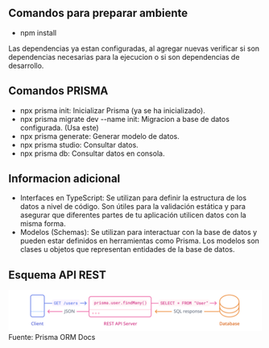 ## Comandos para preparar ambiente
* npm install

Las dependencias ya estan configuradas, al agregar nuevas verificar si son dependencias
necesarias para la ejecucion o si son dependencias de desarrollo.


## Comandos PRISMA
* npx prisma init: Inicializar Prisma (ya se ha inicializado).
* npx prisma migrate dev --name init: Migracion a base de datos configurada. (Usa este)
* npx prisma generate: Generar modelo de datos.
* npx prisma studio: Consultar datos.
* npx prisma db: Consultar datos en consola.

## Informacion adicional

* Interfaces en TypeScript: Se utilizan para definir la estructura de los datos a nivel de código. Son útiles para la validación estática y para asegurar que diferentes partes de tu aplicación utilicen datos con la misma forma.
* Modelos (Schemas): Se utilizan para interactuar con la base de datos y pueden estar definidos en herramientas como Prisma. Los modelos son clases u objetos que representan entidades de la base de datos.

## Esquema API REST
![esquema](./docs/image.png)
Fuente: Prisma ORM Docs
